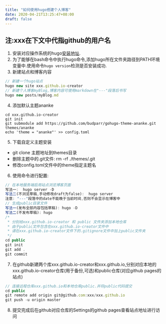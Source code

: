 ```yaml
---
title: "如何使用hugo搭建个人博客"
date: 2020-04-21T13:25:47+08:00
draft: false
---
```

## 注:xxx在下文中代指github的用户名  
1. 安装对应操作系统的hugo[安装地址](https://github.com/gohugoio/hugo/releases).
2. 为了能够在bash命令中执行hugo命令,添加hugo所在文件夹路径到PATH环境变量中.使用命令`hugo version`检测是否安装成功.
3. 新建站点和博客内容
``` javascript
// 新建一个hugo站点
hugo new site xxx.github.io-creator 
// 新建个人博客myBlog,博客内容可使用markdown在"---"段落后书写
hugo new posts/myBlog.md
```
4. 添加默认主题ananke
```
cd xxx.github.io-creator
git init 
git submodule add https://github.com/budparr/gohugo-theme-ananke.git themes/ananke
echo 'theme = "ananke"' >> config.toml
```
5. 下载自定义主题安装
* git clone 主题地址到themes目录
* 删除主题中的.git文件: rm -rf ./themes/.git
* 修改config.toml文件中的theme指定主题名
6. 使用命令进行配置: 
``` javascript
// 在本地服务端启用站点浏览博客页面
写法一:  hugo server -D
写法二(不浏览草稿,手动修改draft为false):  hugo server
注意: "---"段落中的date不能晚于当前时间,否则不会显示在博客中
// 生成public目录文件
写法一(发布全部内容包括草稿): hugo -D 
写法二(不发布草稿): hugo 
/* 
 * 分别给xxx.github.io-creator 和 public 文件夹添加本地仓库
 * 由于public文件包含在xxx.github.io-creator文件中
 * 请在xxx.github.io-creator文件下的.gitignore文件中加上public文件夹
 */
cd public 
git init
git add .
git commit
```
7. 在github新建两个库xxx.github.io-creator和xxx.github.io,分别对应本地的xxx.github.io-creator仓库(用于备份,可选)和public仓库(对应github pages的站点)
``` javascript
// 连接远程仓库xxx.github.io和本地仓库public.并将public代码提交
cd public 
git remote add origin git@github.com:xxx/xxx.github.io
git push -u origin master
```
8. 提交完成后在github对应仓库的Settings的github pages查看站点地址进行访问
